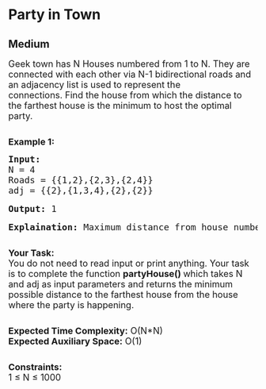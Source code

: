 # Party in Town
## Medium 
<div class="problem-statement" style="user-select: auto;">
                <p style="user-select: auto;"></p><p style="user-select: auto;"><span style="font-size: 18px; user-select: auto;">Geek town has N Houses numbered from 1 to N. They are connected with each other via N-1 bidirectional roads and an adjacency list is used to represent the connections.&nbsp;Find the house from which the distance to the farthest house is the minimum to host the optimal party.</span></p>

<p style="user-select: auto;"><br style="user-select: auto;">
<strong style="user-select: auto;"><span style="font-size: 18px; user-select: auto;">Example 1:</span></strong></p>

<pre style="user-select: auto;"><span style="font-size: 18px; user-select: auto;"><strong style="user-select: auto;">Input: </strong>
N = 4
Roads = {{1,2},{2,3},{2,4}} 
adj = {{2},{1,3,4},{2},{2}} </span>

<span style="font-size: 18px; user-select: auto;"><strong style="user-select: auto;">Output:</strong> 1</span>

<span style="font-size: 18px; user-select: auto;"><strong style="user-select: auto;">Explaination:</strong> Maximum distance from house number 2 is 1.</span></pre>

<p style="user-select: auto;"><br style="user-select: auto;">
<span style="font-size: 18px; user-select: auto;"><strong style="user-select: auto;">Your Task:</strong><br style="user-select: auto;">
You do not need to read input or print anything. Your task is to complete the function <strong style="user-select: auto;">partyHouse() </strong>which takes N and adj as input parameters and returns the minimum possible distance to the farthest house from the house where the party is happening.</span></p>

<p style="user-select: auto;"><br style="user-select: auto;">
<span style="font-size: 18px; user-select: auto;"><strong style="user-select: auto;">Expected Time Complexity:</strong> O(N*N)<br style="user-select: auto;">
<strong style="user-select: auto;">Expected Auxiliary Space:</strong> O(1)</span></p>

<p style="user-select: auto;"><br style="user-select: auto;">
<span style="font-size: 18px; user-select: auto;"><strong style="user-select: auto;">Constraints:</strong><br style="user-select: auto;">
1 ≤ N ≤ 1000</span></p>
 <p style="user-select: auto;"></p>
            </div>